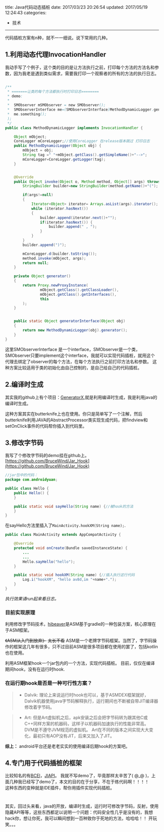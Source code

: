 title: Java代码动态插桩
date: 2017/03/23 20:26:54
updated: 2017/05/19 12:24:43
categories:
- 技术
---
代码插桩方案有n种，就不一一细说。说下常用的几种。

## 1.利用动态代理InvocationHandler

我动手写了个例子，这个类的目的是让方法执行之前，打印每个方法的方法名和参数，因为我老是遇到类似需求，需要我打印一个观察者的所有的方法的执行日志。

``` java

/**
 * =======让类的每个方法都执行时打印日志========
 * demo:
 *
 *  SMObserver mSMObserver = new SMObserver();
 *  SMObserverInterface me=(SMObserverInterface)MethodDynamicLogger.generatorInterface(mSMObserver);
 *  me.something();
 );
 */
public class MethodDynamicLogger implements InvocationHandler {

    Object mObject;
    CoreLogger mCoreLogger;//使用CoreLogger 在release版本跳过 打印日志
    public MethodDynamicLogger(Object obj) {
        mObject = obj;
        String tag =" "+mObject.getClass().getSimpleName()+"-->";
        mCoreLogger=CoreLogger.getLogger(tag);
    }


    @Override
    public Object invoke(Object o, Method method, Object[] args) throws Throwable {
        StringBuilder builder=new StringBuilder(method.getName()+"(");

        if(args!=null)
        {
            Iterator<Object> iterator= Arrays.asList(args).iterator();
            while (iterator.hasNext())
            {
                builder.append(iterator.next()+"");
                if(iterator.hasNext()) {
                    builder.append(" , ");
                }
            }
        }
        builder.append(")");

        mCoreLogger.d(builder.toString());
        method.invoke(mObject, args);
        return null;
    }

    private Object generator()
    {
        return Proxy.newProxyInstance(
                mObject.getClass().getClassLoader(),
                mObject.getClass().getInterfaces(),
                this
        );
    }


    public static Object generatorInterface(Object obj)
    {
        return new MethodDynamicLogger(obj).generator();
    }
}

```

这里SMObserverInterface 是一个interface，SMObserver是一个类，SMObserver只要implement这个interface，我就可以实现代码插桩，就用这个代理去绑定了observer的每个方法，在每个方法执行之前打印方法名和参数。
这种方案比较适用于类的初始化由自己控制的，是自己给自己的代码插桩。

## 2.编译时生成

其实我的github上有个项目：[GeneratorX](https://github.com/BruceWind/GeneratorX),就是利用编译时生成，我是利用java的编译时生成。

这种方案其实在butterknife上也在使用。你只是简单写了一个注解，然后butterknife利用JAVA的AbstractProcessor类实现生成代码，把findview和setOnClick事件的代码帮你插入到代码里。


## 3.修改字节码
我写了个修改字节码的demo挂在github上。[https://github.com/BruceWind/Jar_Hook](https://github.com/BruceWind/Jar_Hook)


``` java
//jar包中的代码：
package com.androidyuan;

public class Hello {
    public Hello() {
    }

    public static void sayHello(String name) {//被hook的方法
    }
}
```

在sayHello方法里插入了`MainActivity.hookXM(String name);`.
```java
public class MainActivity extends AppCompatActivity {

    @Override
    protected void onCreate(Bundle savedInstanceState) {
        ...
        ...
        Hello.sayHello("hello");
    }

    public static void hookXM(String name) {//插入执行这行代码
        Log.i("hookXM", "hello av8d,im "+name+".");
    }
}
```
*执行效果请run起来看日志。*

### 目前实现原理

利用修改字节码技术，[hibeaver](https://github.com/BryanSharp/hibeaver)是ASM基于gradle的一种包装方案，核心原理在于ASM框架。

~~《ASM从入门到放弃》~~ 
~~太长不看~~
ASM是一个老牌字节码框架。当然了，字节码操作的框架这几年有很多，只不过目前ASM是很多项目都在使用的罢了，包括kotlin也在使用。


利用ASM框架hook一个jar包内的一个方法，实现代码插桩。
目前，仅仅在编译期间hook，没有在运行时hook.

### 在运行期hook是否是一种可行性方案？

> + Dalvik:
    理论上来说运行时hook也可以，基于ASMDEX框架就好，Dalvik机器使用java字节码解释执行，运行期间也不断被自带JIT编译器修改着字节码。

> + Art:
    但是Art虚拟机之后，apk安装之后会把字节码转为跟其他C或C++同样方案的机器码，这样子以机器码加速执行的性能非常高。
    DVM是不遵守JVM规范的虚拟机。
    Art在不同的版本之间实现大大变化，最初只有AOP没有JIT，后来又加入了JIT。

**综上：**
    android平台还是老老实实的使用编译后期hook的方案吧。

## 4.专门用于代码插桩的框架
比较知名的有[BCEl](http://blog.csdn.net/yczz/article/details/14497897)，[JIAPI](http://jiapi.sourceforge.net/)。
我就不写demo了，毕竟那样太辛苦了( @_@ )，上面几种我已经写了demo了，本文的目的在于分享，不在于练代码啊！！！！  
这种东西的变种就是IDE插件，帮你用插件实现代码插桩。

# 
其实，回过头来看，java的开放，编译时生成，运行时可修改字节码，反射，使用隐藏API等等，这些东西都足以说明一个问题：代码安全性几乎是没有的，我想hack你，想让你死，我可以瞬间想到一百种致你于死地的方法，哈哈哈！！ 开玩笑。。。


